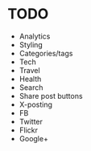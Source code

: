 TODO
====

* Analytics
* Styling
* Categories/tags
 * Tech
 * Travel
 * Health
* Search
* Share post buttons
* X-posting
 * FB
 * Twitter
 * Flickr
 * Google+

